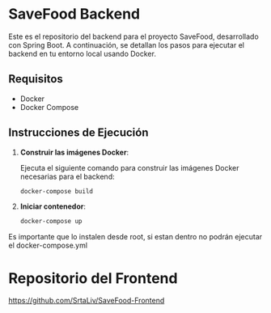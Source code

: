 # SaveFood Backend

Este es el repositorio del backend para el proyecto SaveFood, desarrollado con Spring Boot. A continuación, se detallan los pasos para ejecutar el backend en tu entorno local usando Docker.

## Requisitos

- Docker
- Docker Compose

## Instrucciones de Ejecución

1. **Construir las imágenes Docker**:

   Ejecuta el siguiente comando para construir las imágenes Docker necesarias para el backend:

   ```sh
   docker-compose build

2. **Iniciar contenedor**:

   ```sh
   docker-compose up

Es importante que lo instalen desde root, si estan dentro no podrán ejecutar el docker-compose.yml 

# Repositorio del Frontend
https://github.com/SrtaLiv/SaveFood-Frontend 
